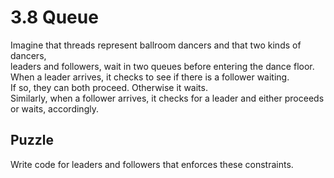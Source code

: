# 3.8 Queue

Imagine that threads represent ballroom dancers and that two kinds of dancers, \
leaders and followers, wait in two queues before entering the dance floor. \
When a leader arrives, it checks to see if there is a follower waiting. \
If so, they can both proceed. Otherwise it waits. \
Similarly, when a follower arrives, it checks for a leader and either proceeds \
or waits, accordingly.

## Puzzle

Write code for leaders and followers that enforces these constraints.
